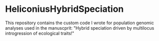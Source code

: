 # HeliconiusHybridSpeciation

This repository contains the custom code I wrote for population genomic analyses used in the manuscprit: "Hybrid speciation driven by multilocus introgression of ecological traits!"

